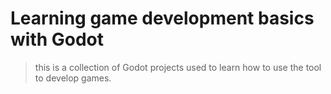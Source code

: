 # Learning game development basics with Godot
> this is a collection of Godot projects used to learn how to use the tool to
develop games.
